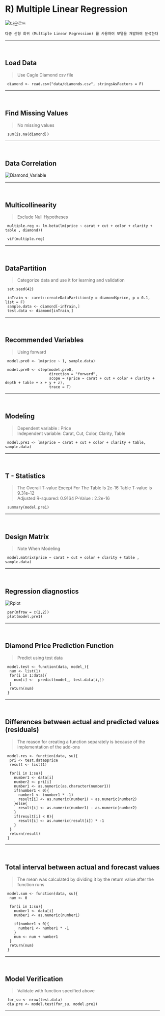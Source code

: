 
# R) Multiple Linear Regression
![다운로드](https://static.wixstatic.com/media/nsplsh_356b48576a595a42343555~mv2_d_5472_3648_s_4_2.jpg/v1/fill/w_740,h_493,al_c,q_90,usm_0.66_1.00_0.01/nsplsh_356b48576a595a42343555~mv2_d_5472_3648_s_4_2.webp)
```
다중 선형 회귀 (Multiple Linear Regression) 를 사용하여 모델을 개발하여 분석한다
```
 - - -
 <br>
 
   
   
 ## Load Data
> Use Cagle Diamond csv file
```
 diamond <- read.csv("data/diamonds.csv", stringsAsFactors = F)
```
 - - -
 <br>

 ## Find Missing Values
 > No missing values
```
 sum(is.na(diamond))
```
 - - -
<br>

 ## Data Correlation
![Diamond_Variable](https://user-images.githubusercontent.com/79243911/108318552-5d41e500-7203-11eb-959e-af175c8365c5.png)
 - - -
<br>

 ## Multicollinearity
 > Exclude Null Hypotheses
```
 multiple.reg <- lm.beta(lm(price ~ carat + cut + color + clarity + table , diamond))

 vif(multiple.reg)
```
 - - -
<br>

 ## DataPartition
 > Categorize data and use it for learning and validation
```
 set.seed(42)
 
 inTrain <- caret::createDataPartition(y = diamond$price, p = 0.1, list = F)
 sample.data <- diamond[-inTrain,]
 test.data <- diamond[inTrain,]
```
 - - -
<br>

 ## Recommended Variables
 > Using forward
```
 model.pre0 <- lm(price ~ 1, sample.data)

 model.pre0 <- step(model.pre0,
                    direction = "forward",
                    scope = (price ~ carat + cut + color + clarity + depth + table + x + y + z),
                    trace = T)
```
 - - -
<br>

 ## Modeling
 > Dependent variable : Price <br>
 > Independent variable: Carat, Cut, Color, Clarity, Table

```
 model.pre1 <- lm(price ~ carat + cut + color + clarity + table, sample.data)
```
 - - -
<br>

 ## T - Statistics
 > The Overall T-value Except For The Table Is 2e-16 Table T-value is 9.31e-12 <br>
 > Adjusted R-squared:  0.9164  P-Value : 2.2e-16<br>

```
 summary(model.pre1)
```
 - - -
<br>

 ## Design Matrix
 > Note When Modeling

```
 model.matrix(price ~ carat + cut + color + clarity + table , sample.data)
```
 - - -
<br>

 ## Regression diagnostics
 ![Rplot](https://user-images.githubusercontent.com/79243911/108323984-b06b6600-720a-11eb-954a-eb4fbb7f42af.png)
```
 par(mfrow = c(2,2))
 plot(model.pre1)
```
 - - -
<br>

 ## Diamond Price Prediction Function
> Predict using test data
```
 model.test <- function(data, model_){
  num <- list(1)
  for(i in 1:data){
    num[i] <-  predict(model_, test.data[i,])
  }
  return(num)
 }
```
 - - -
<br>

 ## Differences between actual and predicted values (residuals)
> The reason for creating a function separately is because of the implementation of the add-ons
```
 model.res <- function(data, su){
  pri <- test.data$price
  result <- list(1)
  
  for(i in 1:su){
    number1 <- data[i]
    number2 <- pri[i] 
    number1 <- as.numeric(as.character(number1))
    if(number1 < 0){
      number1 <- (number1 * -1)
      result[i] <- as.numeric(number1) + as.numeric(number2)
    }else{
      result[i] <- as.numeric(number1) - as.numeric(number2) 
    }
    if(result[i] < 0){
      result[i] <- as.numeric(result[i]) * -1
    }
  }
  return(result)
 }
```
 - - -
<br>

 ## Total interval between actual and forecast values
 > The mean was calculated by dividing it by the return value after the function runs
```
 model.sum <- function(data, su){
  num <- 0
  
  for(i in 1:su){
    number1 <- data[i]
    number1 <- as.numeric(number1)
    
    if(number1 < 0){
      number1 <- number1 * -1
    }
    num <- num + number1
  }
  return(num)
 }
```
 - - -
<br>

 ## Model Verification
 > Validate with function specified above
```
 for_su <- nrow(test.data)
 dia.pre <- model.test(for_su, model.pre1)
```
 - - -
<br>
